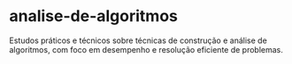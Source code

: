 # analise-de-algoritmos
Estudos práticos e técnicos sobre técnicas de construção e análise de algoritmos, com foco em desempenho e resolução eficiente de problemas.
